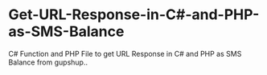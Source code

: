 # Get-URL-Response-in-C#-and-PHP-as-SMS-Balance
C# Function and PHP File to get URL Response in C# and PHP as SMS Balance from gupshup..
